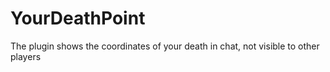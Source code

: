 # YourDeathPoint
The plugin shows the coordinates of your death in chat, not visible to other players
